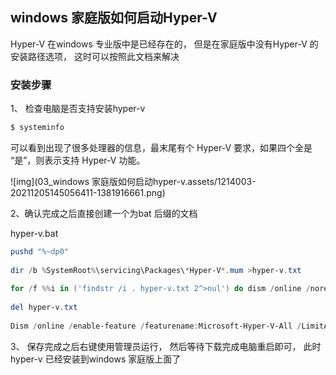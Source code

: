 ## windows 家庭版如何启动Hyper-V

Hyper-V 在windows 专业版中是已经存在的， 但是在家庭版中没有Hyper-V 的安装路径选项， 这时可以按照此文档来解决



### 安装步骤

1、 检查电脑是否支持安装hyper-v

```powershell
$ systeminfo 
```

可以看到出现了很多处理器的信息，最末尾有个 Hyper-V 要求，如果四个全是 “是”，则表示支持 Hyper-V 功能。

![img](03_windows 家庭版如何启动hyper-v.assets/1214003-20211205145056411-1381916661.png)

2、确认完成之后直接创建一个为bat 后缀的文档

hyper-v.bat

```powershell
pushd "%~dp0"
 
dir /b %SystemRoot%\servicing\Packages\*Hyper-V*.mum >hyper-v.txt
 
for /f %%i in ('findstr /i . hyper-v.txt 2^>nul') do dism /online /norestart /add-package:"%SystemRoot%\servicing\Packages\%%i"
 
del hyper-v.txt
 
Dism /online /enable-feature /featurename:Microsoft-Hyper-V-All /LimitAccess /ALL
```

3、 保存完成之后右键使用管理员运行， 然后等待下载完成电脑重启即可， 此时hyper-v 已经安装到windows 家庭版上面了